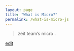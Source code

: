 ```yaml
---
layout: page
title: "What is Micro?"
permalink: /what-is-micro-js
---
```


> zeit team’s micro  .

<p class="edit-term"><a href="https://github.com/and-digital/tech-definitions/blog/master/definitions/back-end/micro-js.md">edit</a></p>
